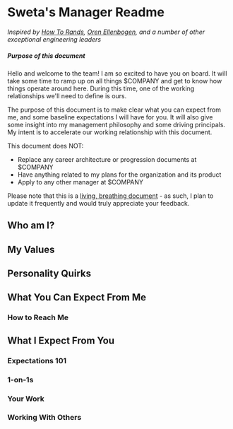 # Sweta's Manager Readme

_Inspired by [How To Rands](http://randsinrepose.com/archives/how-to-rands/), [Oren Ellenbogen](https://docs.google.com/document/d/1sx5ssYb_xMrmwPpyjD5xP7RvQ7cHweDYlRGn2SXztKw/edit#), and a number of other exceptional engineering leaders_

##### Purpose of this document

Hello and welcome to the team! I am so excited to have you on board. It will take some time to ramp up on all things $COMPANY and get to know how things operate around here. During this time, one of the working relationships we'll need to define is ours.

The purpose of this document is to make clear what you can expect from me, and some baseline expectations I will have for you. It will also give some insight into my management philosophy and some driving principals. My intent is to accelerate our working relationship with this document.

This document does NOT:
* Replace any career architecture or progression documents at $COMPANY
* Have anything related to my plans for the organization and its product
* Apply to any other manager at $COMPANY

Please note that this is a [living, breathing document](https://github.com/swetavajjhala/sweta-manager-readme/blob/master/sweta-manager-readme.md) - as such, I plan to update it frequently and would truly appreciate your feedback.


## Who am I?

## My Values

## Personality Quirks


## What You Can Expect From Me


### How to Reach Me




## What I Expect From You

### Expectations 101

### 1-on-1s

### Your Work

### Working With Others